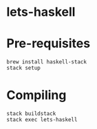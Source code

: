 # lets-haskell

# Pre-requisites

```
brew install haskell-stack
stack setup
```

# Compiling

```
stack buildstack
stack exec lets-haskell
```